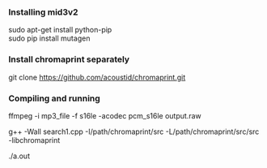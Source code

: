 ### Installing mid3v2

sudo apt-get install python-pip  
sudo pip install mutagen

### Install chromaprint separately

git clone https://github.com/acoustid/chromaprint.git

### Compiling and running

ffmpeg -i mp3_file -f s16le -acodec pcm_s16le output.raw  

g++ -Wall search1.cpp -I/path/chromaprint/src -L/path/chromaprint/src/src -libchromaprint

./a.out



